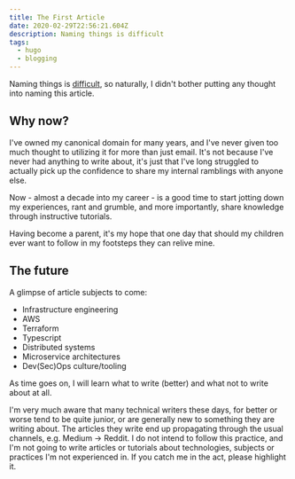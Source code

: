 ```yaml
---
title: The First Article
date: 2020-02-29T22:56:21.604Z
description: Naming things is difficult
tags:
  - hugo
  - blogging
---
```


Naming things is [difficult](http://www.tbray.org/ongoing/When/200x/2005/12/23/UPI), so naturally, I didn't bother putting any thought into naming this article.
<!--more-->

## Why now?

I've owned my canonical domain for many years, and I've never given too much thought to utilizing it for more than just email. It's not because I've never had anything to write about, it's just that I've long struggled to actually pick up the confidence to share my internal ramblings with anyone else.

Now - almost a decade into my career - is a good time to start jotting down my experiences, rant and grumble, and more importantly, share knowledge through instructive tutorials.

Having become a parent, it's my hope that one day that should my children ever want to follow in my footsteps they can relive mine.

## The future

A glimpse of article subjects to come:

* Infrastructure engineering
* AWS
* Terraform
* Typescript
* Distributed systems
* Microservice architectures
* Dev(Sec)Ops culture/tooling

As time goes on, I will learn what to write (better) and what not to write about at all.

I'm very much aware that many technical writers these days, for better or worse tend to be quite junior, or are generally new to something they are writing about. The articles they write end up propagating through the usual channels, e.g. Medium -> Reddit. I do not intend to follow this practice, and I'm not going to write articles or tutorials about technologies, subjects or practices I'm not experienced in. If you catch me in the act, please highlight it.